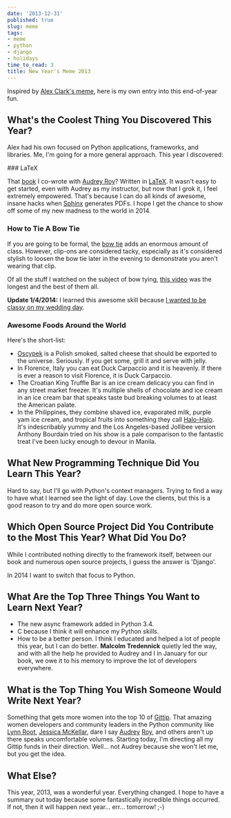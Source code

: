 ```yaml
---
date: '2013-12-31'
published: true
slug: meme
tags:
- meme
- python
- django
- holidays
time_to_read: 3
title: New Year's Meme 2013
---
```


Inspired by [Alex Clark's meme](https://blog.aclark.net/2013/12/30/new-years-python-meme-2014/), here is my own entry into this end-of-year fun.

## What's the Coolest Thing You Discovered This Year?

Alex had his own focused on Python applications, frameworks, and libraries. Me, I'm going for a more general approach. This year I discovered:

### LaTeX

That [book](https://www.feldroy.com/books/two-scoops-of-django-3-x) I co-wrote with [Audrey Roy](https://audrey.feldroy.com)? Written in [LaTeX](https://en.wikipedia.org/wiki/LaTeX). It wasn't easy to get started, even with Audrey as my instructor, but now that I grok it, I feel extremely empowered. That's because I can do all kinds of awesome, insane hacks when [Sphinx](https://sphinx-doc.org/) generates PDFs. I hope I get the chance to show off some of my new madness to the world in 2014.

### How to Tie A Bow Tie

If you are going to be formal, the [bow tie](https://en.wikipedia.org/wiki/Bow_tie) adds an enormous amount of class. However, clip-ons are considered tacky, especially as it's considered stylish to loosen the bow tie later in the evening to demonstrate you aren't wearing that clip.

Of all the stuff I watched on the subject of bow tying, [this video](https://www.youtube.com/watch?v=T5PTLV-L_sk) was the longest and the best of them all.

**Update 1/4/2014:** I learned this awesome skill because [I wanted to be classy on my wedding day](/i-married-audrey-roy.html).

### Awesome Foods Around the World

Here's the short-list:

-   [Oscypek](https://en.wikipedia.org/wiki/Oscypek) is a Polish smoked, salted cheese that should be exported to the universe. Seriously. If you get some, grill it and serve with jelly.
-   In Florence, Italy you can eat Duck Carpaccio and it is heavenly. If there is ever a reason to visit Florence, it is Duck Carpaccio.
-   The Croatian King Truffle Bar is an ice cream delicacy you can find in any street market freezer. It's multiple shells of chocolate and ice cream in an ice cream bar that speaks taste bud breaking volumes to at least the American palate.
-   In the Philippines, they combine shaved ice, evaporated milk, purple yam ice cream, and tropical fruits into something they call [Halo-Halo](https://en.wikipedia.org/wiki/Halo-halo). It's indescribably yummy and the Los Angeles-based Jollibee version Anthony Bourdain tried on his show is a pale comparison to the fantastic treat I've been lucky enough to devour in Manila.

## What New Programming Technique Did You Learn This Year?


Hard to say, but I'll go with Python's context managers. Trying to find a way to have what I learned see the light of day. Love the clients, but this is a good reason to try and do more open source work.

## Which Open Source Project Did You Contribute to the Most This Year? What Did You Do?

While I contributed nothing directly to the framework itself, between our book and numerous open source projects, I guess the answer is 'Django'.

In 2014 I want to switch that focus to Python.

## What Are the Top Three Things You Want to Learn Next Year?

-   The new async framework added in Python 3.4.
-   C because I think it will enhance my Python skills.
-   How to be a better person. I think I educated and helped a lot of people this year, but I can do better. **Malcolm Tredennick** quietly led the way, and with all the help he provided to Audrey and I in January for our book, we owe it to his memory to improve the lot of developers everywhere.

## What is the Top Thing You Wish Someone Would Write Next Year?

Something that gets more women into the top 10 of [Gittip](https://www.gittip.com/). That amazing women developers and community leaders in the Python community like [Lynn Root](https://www.gittip.com/roguelynn/), [Jessica McKellar](https://www.gittip.com/jessicamckellar/), dare I say [Audrey](https://www.gittip.com/audreyr/) [Roy](https://www.gittip.com/audreyr/), and others aren't up there speaks uncomfortable volumes. Starting today, I'm directing all my Gittip funds in their direction. Well... not Audrey because she won't let me, but you get the idea.

## What Else?

This year, 2013, was a wonderful year. Everything changed. I hope to have a summary out today because some fantastically incredible things occurred. If not, then it will happen next year... err... tomorrow! ;-)
